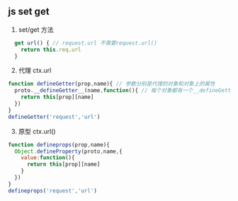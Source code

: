 ## js set get
1. set/get 方法
```js
  get url() { // request.url 不需要request.url()
    return this.req.url
  }
```
2. 代理 ctx.url
```js
function defineGetter(prop,name){ // 参数分别是代理的对象和对象上的属性
  proto.__defineGetter__(name,function(){ // 每个对象都有一个__defineGetter__方法，
    return this[prop][name]
  })
}
defineGetter('request','url')
```
3. 原型 ctx.url()
```js
function defineprops(prop,name){
  Object.defineProperty(proto,name,{
    value:function(){
      return this[prop][name]
    }
  })
}
defineprops('request','url')
```